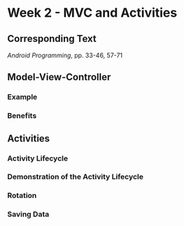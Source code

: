 # Week 2 - MVC and Activities

## Corresponding Text
*Android Programming*, pp. 33-46, 57-71

## Model-View-Controller
### Example

### Benefits

## Activities
### Activity Lifecycle
### Demonstration of the Activity Lifecycle
### Rotation
### Saving Data
